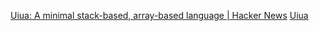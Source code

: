 
[Uiua: A minimal stack-based, array-based language | Hacker News](https://news.ycombinator.com/item?id=37673127)
[Uiua](https://www.uiua.org/)
